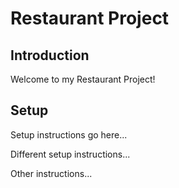 # Restaurant Project

## Introduction
Welcome to my Restaurant Project!

## Setup
Setup instructions go here...

Different setup instructions...

Other instructions...
